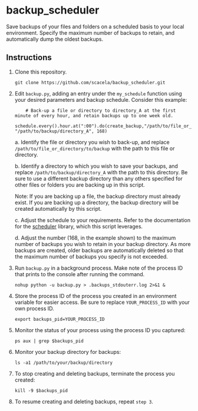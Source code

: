 # backup_scheduler
Save backups of your files and folders on a scheduled basis to your local environment. Specify the maximum number of backups to retain, and automatically dump the oldest backups.

## Instructions
1. Clone this repository.
	```
	git clone https://github.com/scacela/backup_scheduler.git
	```
2. Edit `backup.py`, adding an entry under the `my_schedule` function using your desired parameters and backup schedule. Consider this example:
	```
		# Back-up a file or directory to directory_A at the first minute of every hour, and retain backups up to one week old.
		schedule.every().hour.at(":00").do(create_backup,"/path/to/file_or_directory/to/backup", "/path/to/backup/directory_A", 168)
	```
	a. Identify the file or directory you wish to back-up, and replace `/path/to/file_or_directory/to/backup` with the path to this file or directory.
	
	b. Identify a directory to which you wish to save your backups, and replace `/path/to/backup/directory_A` with the path to this directory. Be sure to use a different backup directory than any others specified for other files or folders you are backing up in this script.

	Note: If you are backing up a file, the backup directory must already exist. If you are backing up a directory, the backup directory will be created automatically by this script.
	
	c. Adjust the schedule to your requirements. Refer to the documentation for the [scheduler](https://pypi.org/project/schedule/) library, which this script leverages.
	
	d. Adjust the number (168, in the example shown) to the maximum number of backups you wish to retain in your backup directory. As more backups are created, older backups are automatically deleted so that the maximum number of backups you specify is not exceeded.

3. Run `backup.py` in a background process. Make note of the process ID that prints to the console after running the command.
	```
	nohup python -u backup.py > .backups_stdouterr.log 2>&1 &
	```
4. Store the process ID of the process you created in an environment variable for easier access. Be sure to replace `YOUR_PROCESS_ID` with your own process ID.
	```
	export backups_pid=YOUR_PROCESS_ID
	```
5. Monitor the status of your process using the process ID you captured:
	```
	ps aux | grep $backups_pid
	```
6. Monitor your backup directory for backups:
	```
	ls -a1 /path/to/your/backup/directory
	```
7. To stop creating and deleting backups, terminate the process you created:
	```
	kill -9 $backups_pid
	```
8. To resume creating and deleting backups, repeat `step 3`.
